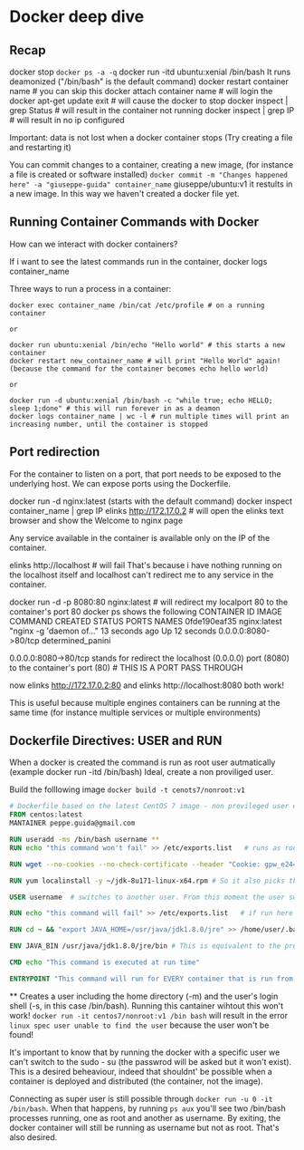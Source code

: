 # Docker deep dive

## Recap
docker stop `docker ps -a -q`
docker run -itd ubuntu:xenial /bin/bash  It runs deamonized ("/bin/bash" is the default command)
docker restart container name # you can skip this
docker attach container name # will login the docker
apt-get update
exit # will cause the docker to stop
docker inspect | grep Status # will result in the container not running
docker inspect | grep IP # will result in no ip configured

Important: data is not lost when a docker container stops (Try creating a file and restarting it)

You can commit changes to a container, creating a new image, (for instance a file is created or software installed)
`docker commit -m "Changes happened here" -a "giuseppe-guida" container_name` giuseppe/ubuntu:v1
it restults in a new image. In this way we haven't created a docker file yet.

## Running Container Commands with Docker

How can we interact with docker containers?

If i want to see the latest commands run in the container,
docker logs container_name

Three ways to run a process in a container:
```commandline
docker exec container_name /bin/cat /etc/profile # on a running container

or

docker run ubuntu:xenial /bin/echo "Hello world" # this starts a new container
docker restart new_container_name # will print "Hello World" again! (because the command for the container becomes echo hello world)

or

docker run -d ubuntu:xenial /bin/bash -c "while true; echo HELLO; sleep 1;done" # this will run forever in as a deamon
docker logs container_name | wc -l # run multiple times will print an increasing number, until the container is stopped
```

## Port redirection

For the container to listen on a port, that port needs to be exposed to the underlying host. We can expose ports using the Dockerfile.

docker run -d nginx:latest (starts with the default command)
docker inspect container_name | grep IP
elinks http://172.17.0.2 # will open the elinks text browser and show the Welcome to nginx page

Any service available in the container is available only on the IP of the container.

elinks http://localhost # will fail
That's because i have nothing running on the localhost itself and localhost can't redirect me to any service in the container.

docker run -d -p 8080:80 nginx:latest # will redirect my localport 80 to the container's port 80
docker ps shows the following
CONTAINER ID        IMAGE               COMMAND                  CREATED             STATUS              PORTS                NAMES
0fde190eaf35        nginx:latest        "nginx -g 'daemon of…"   13 seconds ago      Up 12 seconds       0.0.0.0:8080->80/tcp   determined_panini

0.0.0.0:8080->80/tcp
stands for redirect the localhost (0.0.0.0) port (8080) to the container's port (80) # THIS IS A PORT PASS THROUGH

now elinks http://172.17.0.2:80 and elinks http://localhost:8080 both work!

This is useful because multiple engines containers can be running at the same time (for instance multiple services or multiple environments)

## Dockerfile Directives: USER and RUN

When a docker is created the command is run as root user autmatically (example docker run -itd /bin/bash)
Ideal, create a non proviliged user.

Build the folllowing image `docker build -t cenots7/nonroot:v1`

```Dockerfile
# Dockerfile based on the latest CentOS 7 image - non provileged user entry
FROM centos:latest
MANTAINER peppe.guida@gmail.com

RUN useradd -ms /bin/bash username **
RUN echo "this command won't fail" >> /etc/exports.list   # runs as root user

RUN wget --no-cookies --no-check-certificate --header "Cookie: gpw_e24=http%3A%2F%2Fwww.oracle.com%2Ftechnetwork%2Fjava%2Fjavase%2Fdownloads%2Fjdk8-downloads-2133151.html; oraclelicense=accept-securebackup-cookie;" "http://download.oracle.com/otn-pub/java/jdk/8u171-b11/512cd62ec5174c3487ac17c61aaa89e8/jdk-8u171-linux-x64.rpm"

RUN yum localinstall -y ~/jdk-8u171-linux-x64.rpm # So it also picks the proper dependencies

USER username  # switches to another user. From this moment the user switches and also the concept of home directory.

RUN echo "this command will fail" >> /etc/exports.list   # if run here it will fail becase we havven't granted any right to do so to the username. THE ORDER OF EXECUTION MATTERS

RUN cd ~ && "export JAVA_HOME=/usr/java/jdk1.8.0/jre" >> /home/user/.bashrc # This adds the env variable only for the username user. Therefore not for the root user or other users. The ENV directive helps in that case.

ENV JAVA_BIN /usr/java/jdk1.8.0/jre/bin # This is equivalent to the previous command but for all users

CMD echo "This command is executed at run time"

ENTRYPOINT "This command will run for EVERY container that is run from it" # It always run and can't be modified by the run command, differently from the CMD that could be modified. Check this better
```

** Creates a user including the home directory (-m) and the user's login shell (-s, in this case /bin/bash). Running this cantainer wihtout this won't work! `docker run -it centos7/nonroot:v1 /bin bash` will result in the error `linux spec user unable to find the user` because the user won't be found!

It's important to know that by running the docker with a specific user we can't switch to the sudo - su (the passwrod will be asked but it won't exist). This is a desired beheaviour, indeed that shouldnt' be possible when a container is deployed and distributed (the container, not the image).

Connecting as super user is still possible through `docker run -u 0 -it /bin/bash`. When that happens, by running `ps aux` you'll see two /bin/bash processes running, one as root and another as username. By exiting, the docker container will still be running as username but not as root. That's also desired.
